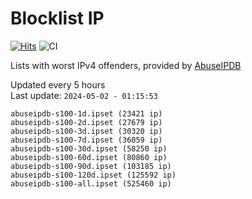 # Blocklist IP

[![Hits](https://hits.seeyoufarm.com/api/count/incr/badge.svg?url=https%3A%2F%2Fgithub.com%2Fborestad%2Fblocklist-ip%2F&count_bg=%2379C83D&title_bg=%23555555&icon=&icon_color=%23E7E7E7&title=hits&edge_flat=false)](https://hits.seeyoufarm.com)  ![CI](https://img.shields.io/github/workflow/status/borestad/blocklist-ip/CI?style=flat-square)

Lists with worst IPv4 offenders, provided by [AbuseIPDB](https://www.abuseipdb.com/)

<!-- FOOTER-PLACEHOLDER -->
Updated every 5 hours<br>
Last update: `2024-05-02 - 01:15:53`
```
abuseipdb-s100-1d.ipset (23421 ip)
abuseipdb-s100-2d.ipset (27679 ip)
abuseipdb-s100-3d.ipset (30320 ip)
abuseipdb-s100-7d.ipset (36059 ip)
abuseipdb-s100-30d.ipset (58250 ip)
abuseipdb-s100-60d.ipset (80860 ip)
abuseipdb-s100-90d.ipset (103185 ip)
abuseipdb-s100-120d.ipset (125592 ip)
abuseipdb-s100-all.ipset (525460 ip)
```

